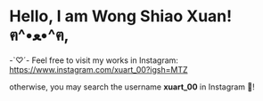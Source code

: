 # **Hello, I am Wong Shiao Xuan! ฅ^•ﻌ•^ฅ**, 

-`♡´- Feel free to visit my works in Instagram:
https://www.instagram.com/xuart_00?igsh=MTZ

otherwise, you may search the username **xuart_00** in Instagram 🔎!
